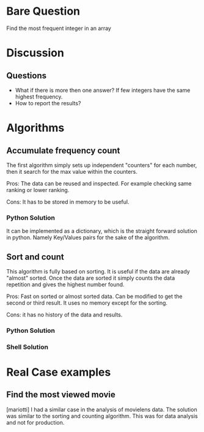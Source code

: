 # Bare Question

Find the most frequent integer in an array

# Discussion

## Questions

 - What if there is more then one answer? If few integers have the same highest frequency.
 - How to report the results?

# Algorithms

## Accumulate frequency count

 The first algorithm simply sets up independent "counters" for each number, then it search
 for the max value within the counters.

 Pros: The data can be reused and inspected. For example checking same ranking or lower
 ranking.

 Cons: It has to be stored in memory to be useful. 

### Python Solution

It can be implemented as a dictionary, which is the straight forward solution in python.
Namely Key/Values pairs for the sake of the algorithm.

## Sort and count

This algorithm is fully based on sorting. It is useful if the data are already "almost"
 sorted. Once the data are sorted it simply counts the data repetition and gives the highest
 number found.

 Pros: Fast on sorted or almost sorted data. Can be modified to get the second or third result.
       It uses no memory except for the sorting.

 Cons: it has no history of the data and results. 

### Python Solution

### Shell Solution

# Real Case examples

## Find the most viewed movie
 [mariotti] I had a similar case in the analysis of movielens data. The solution was similar
 to the sorting and counting algorithm. This was for data analysis and not for production.
 